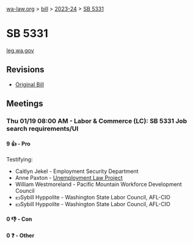 [wa-law.org](/) > [bill](/bill/) > [2023-24](/bill/2023-24/) > [SB 5331](/bill/2023-24/sb/5331/)

# SB 5331
[leg.wa.gov](https://app.leg.wa.gov/billsummary?BillNumber=5331&Year=2023&Initiative=false)

## Revisions
* [Original Bill](1/)

## Meetings
### Thu 01/19 08:00 AM - Labor & Commerce (LC): SB 5331 Job search requirements/UI
#### 9 👍 - Pro
Testifying:
* Caitlyn  Jekel - Employment Security Department
* Anne Paxton - [Unemployment Law Project](/org/unemployment_law_project/)
* William Westmoreland - Pacific Mountain Workforce Development Council
* 💵Sybill Hyppolite - Washington State Labor Council, AFL-CIO
* 💵Sybill Hyppolite - Washington State Labor Council, AFL-CIO

#### 0 👎 - Con

#### 0 ❓ - Other
